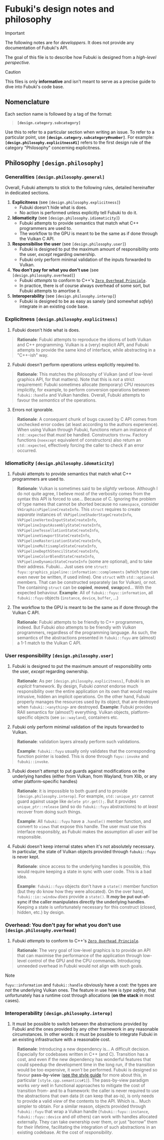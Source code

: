 # Fubuki's design notes and philosophy

> [!IMPORTANT]
> The following notes are for _developpers_.
> It does not provide any documentation of Fubuki's API.

The goal of this file is to describe how Fubuki is designed from a _high-level perspective_.

> [!CAUTION]
> This files is only **informative** and isn't meant to serve as a precise guide to dive into Fubuki's code base.

## Nomenclature

Each section name is followed by a tag of the format:

> **`[design.category.subcategory]`**

Use this to refer to a particular section when writing an issue. 
To refer to a particular point, use **`[design.category.subcategory#number]`**. 
For example: **`[design.philosophy.explicitness#1]`**  refers to the first design rule of the category "Philosophy" concerning explicitness.

## Philosophy `[design.philosophy]`

### Generalities `[design.philosophy.general]`

Overall, Fubuki attempts to stick to the following rules, detailed hereinafter in dedicated sections.

1. **Explicitness** (see `[design.philosophy.explicitness]`)
    - Fubuki doesn't hide what is does.
    - No action is performed unless explicitly tell Fubuki to do it.
2. **Idiomaticity** (see `[design.philosophy.idiomaticity]`)
    - Fubuki attempts to provide semantics that match what C++ programmers are used to.
    - The workflow to the GPU is meant to be the same as if done through the Vulkan C API.
3. **Responsibilise the user** (see `[design.philosophy.user]`)
    - Fubuki is designed to put the maximum amount of responsibility onto the user, _except_ regarding ownership.
    - Fubuki only perform minimal validation of the inputs forwarded to Vulkan.
4. **You don't pay for what you don't use** (see `[design.philosophy.overhead]`)
    - Fubuki _attempts_ to conform to C++'s [`Zero Overhead Principle`](https://en.cppreference.com/w/cpp/language/Zero-overhead_principle.html).
    - In practice, there is of course always overhead of some sort, but Fubuki attempts to amortise it.
5. **Interoperability** (see `[design.philosophy.interop]`)
    - Fubuki is designed to be as easy as sanely (and somewhat _safely_) integrate in an existing code base.

### Explicitness `[design.philosophy.explicitness]`

1. Fubuki doesn't hide what is does.

> **Rationale**:
> Fubuki attempts to reproduce the idioms of both Vulkan and C++ programming.
> Vulkan is a (very) explicit API, and Fubuki attempts to provide the same kind of interface, while abstracting in a "C++-ish" way.

2. Fubuki doesn't perform operations unless explicitly required to.

> **Rationale**:
> This matches the philosophy of Vulkan (and of low-level graphics API, for that matters). Note that this is _not_ a strict requirement: Fubuki sometimes allocate (temporary) CPU resources implicitly, for example, to perform conversion operations between `fubuki::handle` and Vulkan handles.
> Overall, Fubuki attempts to favour the _semantics_ of the operations.

3. Errors not ignorable.

> **Rationale**:
> A consequent chunk of bugs caused by C API comes from unchecked error codes (at least according to the authors experience).
> When using Vulkan through Fubuki, functions return an instance of `std::expected` that _must_ be handled. Constructors `throw`. Factory functions (`noexcept` equivalent of constructors) also return an `std::expected`, effectively forcing the caller to check if an error occurred.

### Idiomaticity `[design.philosophy.idomaticity]`

1. Fubuki attempts to provide semantics that match what C++ programmers are used to.

> **Rationale**:
> Vulkan is sometimes said to be _slightly_ verbose.
> Although I do not quite agree, I believe most of the verbosity comes from the syntax this API is forced to use... Because of C. Ignoring the problem of type names that cannot be shorted because no `namespace`, consider `VkGraphicsPipelineCreateInfo`. 
> This `struct` requires to create _separate_ instances of:
>`VkPipelineShaderStageCreateInfo`, `VkPipelineVertexInputStateCreateInfo`, `VkPipelineInputAssemblyStateCreateInfo`, `VkPipelineTessellationStateCreateInfo`, `VkPipelineViewportStateCreateInfo`, `VkPipelineRasterizationStateCreateInfo`, `VkPipelineMultisampleStateCreateInfo`, `VkPipelineDepthStencilStateCreateInfo`, `VkPipelineColorBlendStateCreateInfo`, `VkPipelineDynamicStateCreateInfo` (some are optional), and to take their address.
> Fubuki... Just uses one `struct`: `fuyu::graphics_pipeline::information::complements` (which type can even never be written, if used inline). One `struct` with `std::optional` members. That can be constructed separately (as for Vulkan), or not. The containing `struct` can be **copied**, **moved**, **swap**ped... With the expected behaviour.
> **Example**:
> All of `fubuki::fuyu::information`, all `fubuki::fuyu` objects (`instance`, `device`, `buffer`, ...)

2. The workflow to the GPU is meant to be the same as if done through the Vulkan C API.

> **Rationale**:
> Fubuki attempts to be friendly to C++ programmers, indeed.
> But Fubuki _also_ attempts to be friendly with _Vulkan_ programmers, regardless of the programming language.
> As such, the semantics of the abstractions presented in `fubuki::fuyu` are (almost) a 1-1 match to the Vulkan C API.

### User responsibility `[design.philosophy.user]`

1. Fubuki is designed to put the maximum amount of responsibility onto the user, _except_ regarding ownership.

> **Rationale**:
> As per `[design.philosophy.explicitness]`, Fubuki is an _explicit_ framework. By design, Fubuki _cannot_ endorse much responsibility over the entire application on its own that would require intrusive, hidden an implicit operations.
> On the other hand, Fubuki properly manages the resources used by its object, that are destroyed when `fubuki::<anything>` are destroyed.
> **Example**:
> Fubuki provides RAII semantics for (almost?) everything.
> Vulkan objects, platform-specific objects (see `io::wayland`), containers etc.

2. Fubuki only perform minimal validation of the inputs forwarded to Vulkan.

> **Rationale**: validation layers already perform such validations.
>
> **Example**:
> `fubuki::fuyu` usually only validates that the corresponding function pointer is loaded. This is done through `fuyu::invoke` and `fubuki::invoke`.

3. Fubuki doesn't attempt to put guards against modifications on the underlying handles (either from Vulkan, from Wayland, from Xlib, or any other platform-specific handles)

> **Rationale**: it is impossible to both guard and to provide `[design.philosophy.interop]`.
> For example, `std::unique_ptr` cannot guard against usage like `delete ptr.get();`.
> But it provides `unique_ptr::release` (and so do `fubuki::fuyu` abstractions) to _at least_ recover from doing such things.
>
> **Example**:
> All `fubuki::fuyu` have a `.handle()` member function, and convert to `views` that expose this handle. 
> The user must use this interface responsibly, as Fubuki makes the assumption all user _will_ be responsible.

4. Fubuki doesn't keep internal states when it's not absolutely necessary. In particular, the state of Vulkan objects provided through `fubuki::fuyu` is never kept.

> **Rationale**: since access to the underlying handles is possible, this would require keeping a state in sync with user code. This is a bad idea.
>
> **Example**:
> `fubuki::fuyu` objects don't have a `state()` member function (but they do know how they were allocated).
> On the over hand, `fubuki::io::window` _does_ provide a `state()`. 
> **It _may_ be put out-of-sync if the caller manipulates directly the underlying handles**.
> Keeping a state is unfortunately necessary for this construct (closed, hidden, etc.) by design.

### Overhead: You don't pay for what you don't use `[design.philosophy.overhead]`

1. Fubuki _attempts_ to conform to C++'s [`Zero Overhead Principle`](https://en.cppreference.com/w/cpp/language/Zero-overhead_principle.html).

> **Rationale**:
> The very goal of low-level graphics is to provide an API that can maximise the performance of the application through low-level control of the GPU and the CPU commands. Introducing unneeded overhead in Fubuki would not align with such goals.

> [!NOTE]
> `fuyu::information` and `fubuki::handle` obviously have a cost: the types are _not_ the underlying Vulkan ones.
> The feature in use here is _type safety_, that unfortunately has a runtime cost through allocations (**on the stack** in most cases).

### Interoperability `[design.philosophy.interop]`

1. It must be possible to switch between the abstractions provided by Fubuki and the ones provided by any other framework in any reasonable circumstances. In other words: it must be possible to integrate Fubuki in an existing infrastructure with a reasonable cost.
 
> **Rationale**:
> Introducing a new dependency is... A difficult decision. Especially for codebases written in C++ (and C).
> Transition has a cost, and even if the new dependency has wonderful features that could speedup the development time in the long run, if the transition would be too expensive, it _won't_ be performed.
> Fubuki is designed so favour **pass-by-view** ([see the style guide](https://github.com/Erellu/fubuki/tree/master/tutorials/doc/STYLE-GUIDE.md) for more about this, in particular `[style.cpp.semantics#1]`).
> The pass-by-view paradigm works _very_ well in functional approaches to mitigate the cost of transition from- and to a framework: the caller is never required to use the abstractions that own data (it can keep that as-is), is only needs to provide a valid _view_ of the contents to the API. Which is... Much simpler to obtain.
> For a similar reason, objects provided through `fubuki::fuyu` that wrap a Vulkan handle (`fubuki::fuyu::instance`, `fubuki::fuyu::device` and _all_ others) can work with handles allocated externally. They can take ownership over them, or just "borrow" them for their lifetime, facilitating the integration of such abstractions in an existing codebase. At the cost of _responsibility_.

